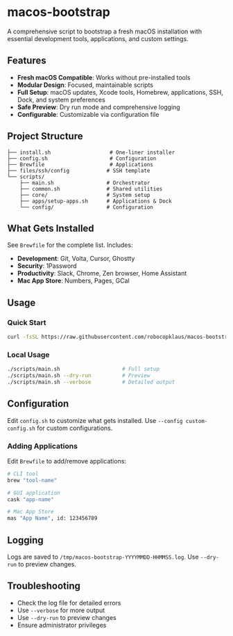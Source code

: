 # macos-bootstrap

A comprehensive script to bootstrap a fresh macOS installation with essential development tools, applications, and custom settings.

## Features

- **Fresh macOS Compatible**: Works without pre-installed tools
- **Modular Design**: Focused, maintainable scripts
- **Full Setup**: macOS updates, Xcode tools, Homebrew, applications, SSH, Dock, and system preferences
- **Safe Preview**: Dry run mode and comprehensive logging
- **Configurable**: Customizable via configuration file

## Project Structure

```
├── install.sh                   # One-liner installer
├── config.sh                    # Configuration
├── Brewfile                     # Applications
├── files/ssh/config            # SSH template
└── scripts/
    ├── main.sh                 # Orchestrator
    ├── common.sh               # Shared utilities
    ├── core/                   # System setup
    ├── apps/setup-apps.sh      # Applications & Dock
    └── config/                 # Configuration
```

## What Gets Installed

See `Brewfile` for the complete list. Includes:

- **Development**: Git, Volta, Cursor, Ghostty
- **Security**: 1Password
- **Productivity**: Slack, Chrome, Zen browser, Home Assistant
- **Mac App Store**: Numbers, Pages, GCal

## Usage

### Quick Start

```bash
curl -fsSL https://raw.githubusercontent.com/robocopklaus/macos-bootstrap/main/install.sh | bash
```

### Local Usage

```bash
./scripts/main.sh                    # Full setup
./scripts/main.sh --dry-run          # Preview
./scripts/main.sh --verbose          # Detailed output
```



## Configuration

Edit `config.sh` to customize what gets installed. Use `--config custom-config.sh` for custom configurations.

### Adding Applications

Edit `Brewfile` to add/remove applications:

```bash
# CLI tool
brew "tool-name"

# GUI application
cask "app-name"

# Mac App Store
mas "App Name", id: 123456789
```


## Logging

Logs are saved to `/tmp/macos-bootstrap-YYYYMMDD-HHMMSS.log`. Use `--dry-run` to preview changes.


## Troubleshooting

- Check the log file for detailed errors
- Use `--verbose` for more output
- Use `--dry-run` to preview changes
- Ensure administrator privileges
